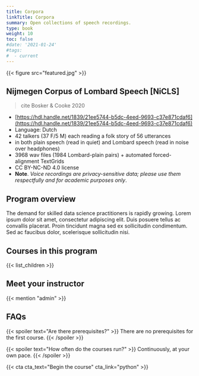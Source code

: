 ```yaml
---
title: Corpora
linkTitle: Corpora
summary: Open collections of speech recordings.
type: book
weight: 10
toc: false
#date: '2021-01-24'
#tags:
#  - current
---
```


{{< figure src="featured.jpg" >}}

<!-- {{< toc hide_on="xl" >}} -->

## Nijmegen Corpus of Lombard Speech [NiCLS]
> cite Bosker & Cooke 2020
- [https://hdl.handle.net/1839/21ee5744-b5dc-4eed-9693-c37e871cdaf6](https://hdl.handle.net/1839/21ee5744-b5dc-4eed-9693-c37e871cdaf6)
- Language: Dutch
- 42 talkers (37 F/5 M) each reading a folk story of 56 utterances
- in both plain speech (read in quiet) and Lombard speech (read in noise over headphones)
- 3968 wav files (1984 Lombard-plain pairs) + automated forced-alignment TextGrids
- CC BY-NC-ND 4.0 license
- **Note**. *Voice recordings are privacy-sensitive data; please use them respectfully and for academic purposes only*.

## Program overview

The demand for skilled data science practitioners is rapidly growing. Lorem ipsum dolor sit amet, consectetur adipiscing elit. Duis posuere tellus ac convallis placerat. Proin tincidunt magna sed ex sollicitudin condimentum. Sed ac faucibus dolor, scelerisque sollicitudin nisi.

## Courses in this program

{{< list_children >}}

## Meet your instructor

{{< mention "admin" >}}

## FAQs

{{< spoiler text="Are there prerequisites?" >}}
There are no prerequisites for the first course.
{{< /spoiler >}}

{{< spoiler text="How often do the courses run?" >}}
Continuously, at your own pace.
{{< /spoiler >}}

{{< cta cta_text="Begin the course" cta_link="python" >}}
